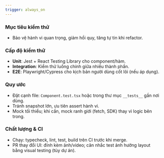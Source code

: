 ```yaml
---
trigger: always_on
---
```


### Mục tiêu kiểm thử

- Bảo vệ hành vi quan trọng, giảm hồi quy, tăng tự tin khi refactor.

### Cấp độ kiểm thử

- **Unit**: Jest + React Testing Library cho component/hàm.
- **Integration**: Kiểm thử luồng chính giữa nhiều thành phần.
- **E2E**: Playwright/Cypress cho kịch bản người dùng cốt lõi (nếu áp dụng).

### Quy ước

- Đặt cạnh file: `Component.test.tsx` hoặc trong thư mục `__tests__` gần nơi dùng.
- Tránh snapshot lớn, ưu tiên assert hành vi.
- Mock tối thiểu; khi cần, mock ranh giới (fetch, SDK) thay vì logic bên trong.

### Chất lượng & CI

- Chạy: typecheck, lint, test, build trên CI trước khi merge.
- PR thay đổi UI: đính kèm ảnh/video; cân nhắc test ảnh hưởng layout bằng visual testing (tùy dự án).
